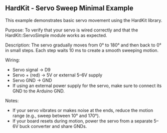
   HardKit - Servo Sweep Minimal Example
   -------------------------------------
   This example demonstrates basic servo movement using the HardKit library.
 
   Purpose:
   To verify that your servo is wired correctly and that the HardKit::ServoSimple
   module works as expected.
 
   Description:
   The servo gradually moves from 0° to 180° and then back to 0° in small steps.
   Each step waits 10 ms to create a smooth sweeping motion.
 
   Wiring:
   - Servo signal  → D9
   - Servo + (red) → 5V or external 5–6V supply
   - Servo GND     → GND
   - If using an external power supply for the servo,
     make sure to connect its GND to the Arduino GND.
 
   Notes:
   - If your servo vibrates or makes noise at the ends,
     reduce the motion range (e.g., sweep between 10° and 170°).
   - If your board resets during motion, power the servo
     from a separate 5–6V buck converter and share GNDs.
 
